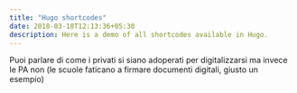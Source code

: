 ```yaml
---
title: "Hugo shortcodes"
date: 2018-03-18T12:13:36+05:30
description: Here is a demo of all shortcodes available in Hugo.
---
```


Puoi parlare di come i privati si siano adoperati per digitalizzarsi ma invece le PA non (le scuole faticano a firmare documenti digitali, giusto un esempio)
